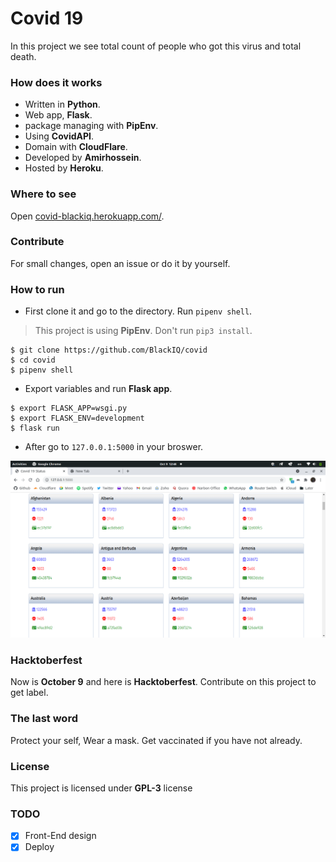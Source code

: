# Covid 19

In this project we see total count of people who got this virus and total death.

### How does it works

- Written in **Python**.
- Web app, **Flask**.
- package managing with **PipEnv**.
- Using **CovidAPI**.
- Domain with **CloudFlare**.
- Developed by **Amirhossein**.
- Hosted by **Heroku**.

### Where to see

Open [covid-blackiq.herokuapp.com/](https://covid-blackiq.herokuapp.com/).

### Contribute

For small changes, open an issue or do it by yourself.

### How to run

- First clone it and go to the directory. Run `pipenv shell`.

> This project is using **PipEnv**. Don't run `pip3 install`.

```shell
$ git clone https://github.com/BlackIQ/covid
$ cd covid
$ pipenv shell
```

- Export variables and run **Flask app**.

```shell
$ export FLASK_APP=wsgi.py
$ export FLASK_ENV=development
$ flask run
```

- After go to `127.0.0.1:5000` in your broswer.

[![ScreenShot](app/static/images/readme.png)](#)

### Hacktoberfest

Now is **October 9** and here is **Hacktoberfest**. Contribute on this project to get label.

### The last word

Protect your self, Wear a mask. Get vaccinated if you have not already.

### License

This project is licensed under **GPL-3** license

### TODO

- [x] Front-End design
- [x] Deploy
